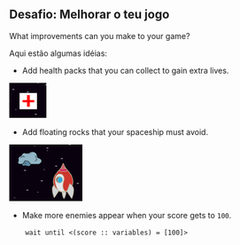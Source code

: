 ## Desafio: Melhorar o teu jogo

What improvements can you make to your game?

Aqui estão algumas idéias:

+ Add health packs that you can collect to gain extra lives.

![captura de ecrã](images/invaders-aid.png)

+ Add floating rocks that your spaceship must avoid.

![captura de ecrã](images/invaders-rocks.png)

+ Make more enemies appear when your score gets to `100`.

```blocks3
    wait until <(score :: variables) = [100]>
```